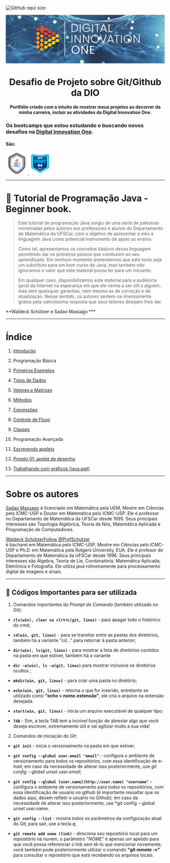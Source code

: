 ![GitHub repo size](https://img.shields.io/github/repo-size/AlanJoabio/DesafiodaDIO) 

<!--Banner session-->
<p align="center">
<img src="./photo/Mono.png" alt="DIO" tittle="Digital Innovation One">
</p>

<!--Banner session-->

<h1 align="center">
Desafio de Projeto sobre Git/Github da DIO
<h4 align="center">
Portfólio criado com o intuito de mostrar meus projetos ao decorrer da minha carreira, incluir  as atividades da Digital Innovation One.

### Os bootcamps que estou estudando e buscando novos desafios na [Digital Innovation One](https://digitalinnovation.one/).

#### São:

<!-- Ícones das linguagens -->
<!-- Java -->
<a href="[https://web.dio.me/track/java-developer]">
<img src="./photo/java.png" alt=" - Java Developer" tittle="Java" width="70" height="70">
  
<!-- gft-start-4-Java -->
<a href="[https://web.dio.me/track/gft-start-4-java]">
<img src="./photo/gft.png" alt=" - GFT Start #4 Java" tittle="GFT" width="70" height="70">
</a>

----------------------------------------------------

# 📖 Tutorial de Programação Java - Beginner book.

> Este tutorial de programação Java surgiu de uma série de palestras
> ministradas pelos autores aos professores e alunos do Departamento
> de Matemática da UFSCar, com o objetivo de apresentar a eles
> a linguagem Java como potencial instrumento de apoio ao ensino.
> 
> Como tal, apresentamos os conceitos básicos dessa linguagem
> permitindo dar os primeiros passos que conduzem ao seu aprendizado. Em
> nenhum momento pretendemos que este texto seja um substituto para um bom
> curso de Java, mas também não ignoramos o valor que
> este material possa ter para um iniciante.
> 
> Em qualquer caso, disponibilizamos este material para a audiência
> geral
> da Internet na esperança em que ele venha a ser útil a alguém, mas sem quaisquer garantias, nem mesmo as de correção e
> de atualização. Nesse sentido, os autores sentem-se imensamente
> gratos pela valiosíssima resposta que seus leitores desejem lhes dar.

**Waldeck Schützer e Sadao Massago ***

------------------------------

# Índice

1. [Introdução](https://www.dm.ufscar.br/~waldeck/curso/java/introd.html)
  
2. Programação Básica
  
  1. [Primeiros Exemplos](https://www.dm.ufscar.br/~waldeck/curso/java/part21.html)
    
  2. [Tipos de Dados](https://www.dm.ufscar.br/~waldeck/curso/java/part22.html)
    
  3. [Vetores e Matrizes](https://www.dm.ufscar.br/~waldeck/curso/java/part23.html)
    
  4. [Métodos](https://www.dm.ufscar.br/~waldeck/curso/java/part24.html)
    
  5. [Expressões](https://www.dm.ufscar.br/~waldeck/curso/java/part25.html)
    
  6. [Controle de Fluxo](https://www.dm.ufscar.br/~waldeck/curso/java/part26.html)
    
  7. [Classes](https://www.dm.ufscar.br/~waldeck/curso/java/part27.html)
    
3. Programação Avançada
  
  1. [Escrevendo applets](https://www.dm.ufscar.br/~waldeck/curso/java/part33.html)
    
  2. [Projeto 01: applet
    de desenho](https://www.dm.ufscar.br/~waldeck/curso/java/part34.html)
    
  3. [Trabalhando com gráficos
    (java.awt)](https://www.dm.ufscar.br/~waldeck/curso/java/part36.html)
    

-------------------------

# Sobre os autores

[Sadao Massago](http://www.dm.ufscar.br/~sadao/) é licenciado em Matemática pela UEM,
Mestre em Ciências pelo ICMC-USP e Doutor em
Matemática pelo ICMC-USP. Ele é professor
no Departamento de Matemática da UFSCar desde 1995.
Seus principais interesses são Topologia Algébrica,
Teoria de Nós, Matemática Aplicada e
Programação de Computadores.


[Waldeck Schützer](http://www.dm.ufscar.br/~waldeck/)[Follow @ProfSchutzer](http://twitter.com/ProfSchutzer)  
é bacharel em Matemática
pelo ICMC-USP, Mestre em Ciências pelo ICMC-USP e Ph.D. em
Matemática pela Rutgers University, EUA. Ele é profesor
do Departamento de Matemática da UFSCar desde 1996. Seus principais
interesses são Álgebra, Teoria de Lie, Combinatória,
Matemática Aplicada, Eletrônica e Fotografia.
Ele utiliza java rotineiramente para processamento digital
de imagens e sinais.
  
 -----------------------
  
## :key: Códigos Importantes para ser utilizada

1. Comandos importantes do *Prompt de Comando* (também utilizado no Git):
- **`cls(win), clear ou clrt+L(git, linux)`** - para apagar todo o histórico do cmd;

- **`cd(win, git, linux)`** - para se transitar entre as pastas dos diretórios, também há a variante "cd .." para retornar à pasta anterior;

- **`dir(win), ls(git, linux)`** -  para mostrar a lista de diretórios contidos na pasta em que estiver, também há a variante  

- **`dir -a(win), ls -a(git, linux)`** para mostrar inclusive os diretórios ocultos ;

- **`mkdir(win, git, linux)`** - para criar uma pasta no diretório;

- **`echo(win, git, linux)`** - retorna o que for inserido, entretanto se utilizado como **"echo > nome.extensão"**, ele cria o arquivo na extensão desejada.

- **`start(win, git, linux)`** - inicia um arquivo executável de qualquer tipo;

- **`TAB`** - Sim, a tecla TAB tem a incrível função de abreviar algo que você deseja escrever, extremamente útil e vai agilizar muito a sua vida!
2. Comandos de iniciação do *Git*:
- **`git init`** - inicia o versionamento na pasta em que estiver;

- **`git config --global user.email "email"`** - configura o ambiente de versionamento para todos os repositórios, com essa identificação de e-mail; em caso da necessidade de alterar isso posteriormente, use *git config --global unset user.email*;

- **`git config --global [user.name](http://user.name) "username"`** - configura o ambiente de versionamento para todos os repositórios, com essa identificação de usuário no github (é importante ressaltar que os dados aqui, devem refletir o usuário no Github); em caso da necessidade de alterar isso posteriormente, use *git config --global unset user.name.

- **`git config --list`** - mostra todos os parâmetros da configuração atual do Git; para sair, use a tecla *q*;

- **`git remote add nome (link)`**  - direciona seu repositório local para um repositório na nuvem, o parâmetro  *"NOME"*  é apenas um apelido para que você possa referenciar o link sem tê-lo que mencionar novamente; você também pode posteriormente utilizar o comando  **"git remote -v"** para consultar o repositório que está recebendo os arquivos locais.
